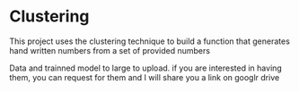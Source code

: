 # Clustering
This project uses the clustering technique to build a function that generates hand written numbers from a set of provided numbers

Data and trainned model to large to upload. if you are interested in having them, you can request for them and I will share you a link on googlr drive
